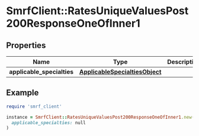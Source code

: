 # SmrfClient::RatesUniqueValuesPost200ResponseOneOfInner1

## Properties

| Name | Type | Description | Notes |
| ---- | ---- | ----------- | ----- |
| **applicable_specialties** | [**ApplicableSpecialtiesObject**](ApplicableSpecialtiesObject.md) |  | [optional] |

## Example

```ruby
require 'smrf_client'

instance = SmrfClient::RatesUniqueValuesPost200ResponseOneOfInner1.new(
  applicable_specialties: null
)
```

